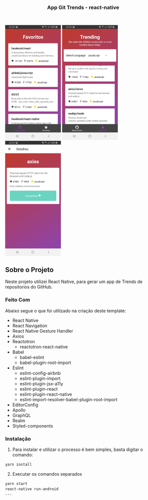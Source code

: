 <p align="center">
  <h3 align="center">App Git Trends - react-native</h3>
</p>
<br />
<p>
  <img width="180" src="./GitTrend-01.jpg">
  <img width="180" src="./appGitTrend-02.jpg">
  <img width="180" src="./appGitTrend-03.jpg">
</p>


## Sobre o Projeto

Neste projeto utilizei React Native, para gerar um app de Trends de repositorios do GitHub.

### Feito Com

Abaixo segue o que foi utilizado na criação deste template:

- React Native
- React Navigation
- React Native Gesture Handler
- Axios
- Reactotron
  - reactotron-react-native
- Babel
  - babel-eslint
  - babel-plugin-root-import
- Eslint
  - eslint-config-airbnb
  - eslint-plugin-import
  - eslint-plugin-jsx-a11y
  - eslint-plugin-react
  - eslint-plugin-react-native
  - eslint-import-resolver-babel-plugin-root-import
- EditorConfig
- Apollo
- GraphQL
- Realm
- Styled-components


### Instalação

1. Para instalar e utilizar o processo é bem simples, basta digitar o comando:

```sh
yarn install
```

2.  Executar os comandos separados
```sh
yarn start
react-native run-android
---

